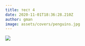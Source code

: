 ```yaml
---
title: тест 4
date: 2020-11-01T18:36:28.210Z
author: gman
image: assets/covers/penguins.jpg
---
```

![](/img/blog/chrysanthemum.jpg)